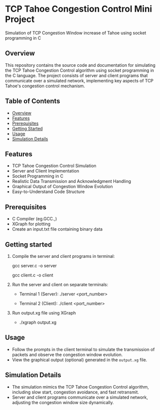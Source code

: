 # TCP Tahoe Congestion Control Mini Project
Simulation of TCP Congestion Window increase of Tahoe using socket programming in C

## Overview

This repository contains the source code and documentation for simulating the TCP Tahoe Congestion Control algorithm using socket programming in the C language. The project consists of server and client programs that communicate over a simulated network, implementing key aspects of TCP Tahoe's congestion control mechanism.

## Table of Contents
- [Overview](#overview)
- [Features](#features)
- [Prerequisites](#prerequisites)
- [Getting Started](#getting-started)
- [Usage](#usage)
- [Simulation Details](#simulation-details)

## Features

- TCP Tahoe Congestion Control Simulation
- Server and Client Implementation
- Socket Programming in C
- Realistic Data Transmission and Acknowledgment Handling
- Graphical Output of Congestion Window Evolution
- Easy-to-Understand Code Structure

## Prerequisites

- C Compiler (eg.GCC.,)
- XGraph for plotting
- Create an input.txt file containing binary data

## Getting started

1. Compile the server and client programs in terminal:
   
    gcc server.c -o server


    gcc client.c -o client
   
3. Run the server and client on separate terminals:

    - Terminal 1 (Server):
        ./server <port_number>

    - Terminal 2 (Client):
        ./client <port_number>
        
4. Run output.xg file using XGraph
   
     - ./xgraph output.xg

## Usage

- Follow the prompts in the client terminal to simulate the transmission of packets and observe the congestion window evolution.
- View the graphical output (optional) generated in the `output.xg` file.

## Simulation Details

- The simulation mimics the TCP Tahoe Congestion Control algorithm, including slow start, congestion avoidance, and fast retransmit.
- Server and client programs communicate over a simulated network, adjusting the congestion window size dynamically.
